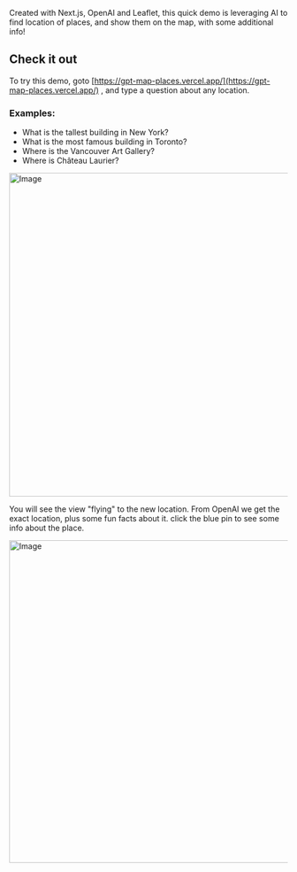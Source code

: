 Created with Next.js, OpenAI and Leaflet, this quick demo is leveraging AI to find location of places, and show them on the map, with some additional info!

## Check it out
To try this demo, goto [https://gpt-map-places.vercel.app/](https://gpt-map-places.vercel.app/) , and type a question about any location.
### Examples:
- What is the tallest building in New York?
- What is the most famous building in Toronto?
- Where is the Vancouver Art Gallery?
- Where is Château Laurier?

<img width="865" height="585" alt="Image" src="https://github.com/user-attachments/assets/d09164c3-a205-45b9-ab9a-a455c4acd669" />

You will see the view "flying" to the new location. From OpenAI we get the exact location, plus some fun facts about it.
click the blue pin to see some info about the place.

<img width="862" height="583" alt="Image" src="https://github.com/user-attachments/assets/4d6b6f0b-6aa5-463c-a871-2d366123687f" />


